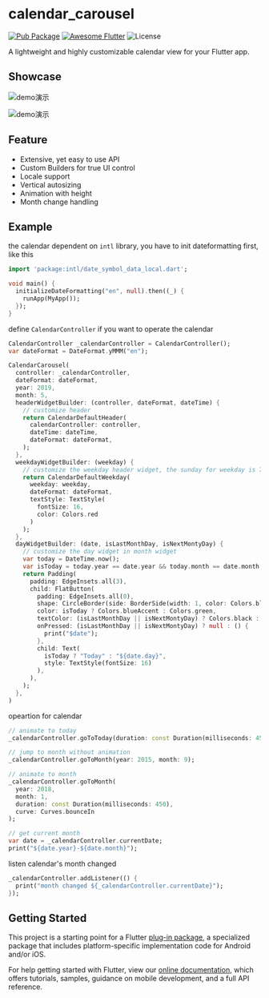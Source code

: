 # calendar_carousel

[![Pub Package](https://img.shields.io/pub/v/calendar_carousel.svg?style=flat-square)](https://pub.dartlang.org/packages/calendar_carousel)
[![Awesome Flutter](https://img.shields.io/badge/Awesome-Flutter-52bdeb.svg?longCache=true&style=flat-square)](https://github.com/Solido/awesome-flutter)
![License](https://img.shields.io/badge/license-MIT-blue.svg)

A lightweight and highly customizable calendar view for your Flutter app.

## Showcase

![demo演示](https://github.com/zhengbomo/calendarcarousel/blob/master/images/demo.gif?raw=true)

![demo演示](https://github.com/zhengbomo/calendarcarousel/blob/master/images/demo.jpg?raw=true)

## Feature

* Extensive, yet easy to use API
* Custom Builders for true UI control
* Locale support
* Vertical autosizing
* Animation with height
* Month change handling

## Example

the calendar dependent on `intl` library, you have to init dateformatting first, like this

```dart
import 'package:intl/date_symbol_data_local.dart';

void main() {
  initializeDateFormatting("en", null).then((_) {
    runApp(MyApp());
  });
}
```

define `CalendarController` if you want to operate the calendar

```dart
CalendarController _calendarController = CalendarController();
var dateFormat = DateFormat.yMMM("en");

CalendarCarousel(
  controller: _calendarController,
  dateFormat: dateFormat,
  year: 2019,
  month: 5,
  headerWidgetBuilder: (controller, dateFormat, dateTime) {
    // customize header
    return CalendarDefaultHeader(
      calendarController: controller, 
      dateTime: dateTime,
      dateFormat: dateFormat,
    );
  },
  weekdayWidgetBuilder: (weekday) {
    // customize the weekday header widget, the sunday for weekday is 7
    return CalendarDefaultWeekday(
      weekday: weekday,
      dateFormat: dateFormat,
      textStyle: TextStyle(
        fontSize: 16,
        color: Colors.red
      )
    );
  },  
  dayWidgetBuilder: (date, isLastMonthDay, isNextMontyDay) {
    // customize the day widget in month widget
    var today = DateTime.now();
    var isToday = today.year == date.year && today.month == date.month && today.day == date.day;
    return Padding(
      padding: EdgeInsets.all(3),
      child: FlatButton(
        padding: EdgeInsets.all(0),
        shape: CircleBorder(side: BorderSide(width: 1, color: Colors.black12)),
        color: isToday ? Colors.blueAccent : Colors.green,
        textColor: (isLastMonthDay || isNextMontyDay) ? Colors.black : Colors.white,
        onPressed: (isLastMonthDay || isNextMontyDay) ? null : () {
          print("$date");
        },
        child: Text(
          isToday ? "Today" : "${date.day}",
          style: TextStyle(fontSize: 16)
        ),
      ),
    );
  },
)
```

opeartion for calendar

```dart
// animate to today
_calendarController.goToToday(duration: const Duration(milliseconds: 450));

// jump to month without animation
_calendarController.goToMonth(year: 2015, month: 9);

// animate to month
_calendarController.goToMonth(
  year: 2018,
  month: 1,
  duration: const Duration(milliseconds: 450),
  curve: Curves.bounceIn
);

// get current month
var date = _calendarController.currentDate;
print("${date.year}-${date.month}");
```

listen calendar's month changed

```dart
_calendarController.addListener(() {
  print("month changed ${_calendarController.currentDate}");
});
```

## Getting Started

This project is a starting point for a Flutter
[plug-in package](https://flutter.io/developing-packages/),
a specialized package that includes platform-specific implementation code for
Android and/or iOS.

For help getting started with Flutter, view our
[online documentation](https://flutter.io/docs), which offers tutorials, 
samples, guidance on mobile development, and a full API reference.

